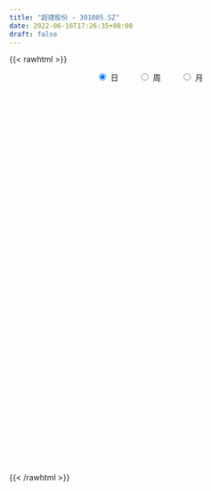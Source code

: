 ```yaml
---
title: "超捷股份 - 301005.SZ"
date: 2022-06-16T17:26:35+08:00
draft: false
---
```

{{< rawhtml >}}
    <div style="text-align: center">
        <label style="padding: 1rem;"><input style="margin-right: .5rem" type="radio" name="period" value="D" checked onclick="period_change(this)">日</label>
        <label style="padding: 1rem;"><input style="margin-right: .5rem" type="radio" name="period" value="W" onclick="period_change(this)">周</label>
        <label style="padding: 1rem;"><input style="margin-right: .5rem" type="radio" name="period" value="M" onclick="period_change(this)">月</label>
    </div>
    <div id="chart" style="height: 700px;"></div> 
    <script type="text/javascript">
        const D_v = [73309.97,83414.45,62379.36,54450.88,35270.89,24609.07,24898.86,18734.37,35007.85,21786.89,21815.99,26295.34,17684.18,12180.11,18613.82,14021.55,13033.68,8752.77,8719.32,29056.05,14940.24,13172.54,20481.22,16284.33,34763.79,20045.64,16317.88,20683.0,18430.97,13264.41,10387.0,9557.6,14943.0,10070.49,10611.28,9532.28,12717.0,23448.19,25876.38,22913.44,16154.8,9133.0,11517.99,7750.8,17714.99,25772.53,18406.0,20457.65,19591.03,18273.47,17714.0,15815.09,15652.66,9608.98,10719.09,6647.0,9262.3,7266.0,10551.18,8560.0,16479.0,16580.57,13430.0,9285.3,26744.88,20366.85,11245.44,7728.0,7481.24,8541.11,7776.0,5893.55,10457.97,13063.71,6193.5,6422.66,9652.5,9218.76,10578.66,12339.42,9974.58,6411.35,8488.35,6275.77,2630.78,2234.89,4357.77,4954.89,2290.0,2689.74,2645.0,3078.0,5730.98,2919.02,3534.83,2538.0,7093.62,7963.0,11271.94,6588.94,4390.34,3658.59,3758.0,4841.1,3974.01,4490.0,5636.41,6563.43,6431.0,9621.0,18746.62,61188.79,41534.36,24841.0,21781.15,24069.84,48292.08,41502.27,40625.82,33594.62,22101.42,15066.76,25959.37,14249.37,16389.88,11733.0,16338.0,8966.0,6596.0,7115.51,6749.0,7713.0,5743.33,8398.0,8152.34,9697.46,5920.64,5729.0,7872.0,16457.38,22007.71,13739.9,7295.9,7366.65,5594.0,7116.82,5826.0,5427.81,4707.0,5066.9,5782.55,4948.01,4888.78,4594.71,6772.06,5426.37,6139.97,3846.98,8115.0,13359.06,8345.94,4863.0,2818.0,4610.0,4308.75,2413.0,3339.0,2315.5,2915.02,2731.0,2251.0,2156.95,2540.0,3543.5,2787.0,3591.95,2932.0,3743.0,6934.13,4447.09,3582.0,6569.37,3730.37,3087.0,2918.0,3070.37,4978.5,5560.44,5731.2,21020.8,23412.1,14654.07,18302.16,19834.78,11811.82,11649.95,15360.28,20232.87,20949.38,21612.49,16304.76,21272.75,17293.82,34605.56,21965.12,19275.42,30957.02,36807.59,25325.75,14578.86,12411.53,8444.46,14664.94,22126.61,15981.52,10622.7,8049.55,6845.54,11227.66,9547.66,9978.0,7255.66,7519.0,9123.0,11776.0,7466.0,7374.0,8032.02,5015.66,10986.0,7989.81,5936.0,6866.0,6326.79,4945.66,8354.0,8952.37,3432.0,5526.5,3701.49,3400.49,4786.0,8568.0,10806.79,7720.09,5506.0,4954.0,7005.0,18852.77,38312.76,34780.13,26933.59,25635.4]
const D_histogram = [0.0,0.8653675214,0.7579880293,0.1501101022,-0.487228765,-0.9062103348,-1.0979302677,-1.2469734168,-1.107808973,-1.1227092248,-1.2276433827,-1.0686418029,-0.8560472128,-0.7064852164,-0.4871509215,-0.3531731068,-0.328053067,-0.2492021917,-0.1204559049,0.1351975716,0.2377895088,0.2595852583,0.3336662748,0.4722508098,0.7756644558,0.9171039189,0.987083298,1.0089073901,1.0009341822,0.8052189619,0.6878790754,0.5834033601,0.5855878959,0.477677245,0.3582978565,0.3194963033,0.274431147,0.3771485014,0.47690413,0.4453189992,0.0027536523,-0.2651411763,-0.3553012704,-0.3406498878,-0.1786097321,0.1615354919,0.4706699312,0.6818243639,0.5036844876,0.320752811,0.3038585834,0.3503831753,0.4040638393,0.4323295761,0.2156459191,0.0917873218,-0.0071736076,-0.064903463,-0.0783000183,-0.0923847141,0.0267889241,0.1976509026,0.2619529202,0.0946768441,0.3894148926,0.5578976574,0.4699400705,0.3881636522,0.1739029384,0.0201799163,-0.0812050665,-0.1487529654,-0.1682380663,-0.1542789167,-0.1688772888,-0.1421507119,-0.0969812851,-0.0187865176,0.088176969,0.0254836138,-0.0318289277,-0.2211762472,-0.5377335937,-0.9059928316,-1.0472482287,-1.065148233,-0.9902400747,-0.9239254271,-0.8126752284,-0.6689436684,-0.5989317846,-0.512975177,-0.3910054133,-0.3202508775,-0.2335220765,-0.159302261,-0.0090202791,0.1504460457,0.2418725363,0.2419129616,0.2370895446,0.2302063955,0.1625179577,-0.0230670914,-0.1317291659,-0.1600156851,-0.1309714161,-0.0735991243,-0.1359664503,-0.1568476908,0.0328825553,0.734525008,0.8914918034,0.8116778948,0.527714353,0.417932687,0.5669933262,0.5526493978,0.5936467909,0.3531223074,0.0762227235,-0.0770316977,-0.351985713,-0.4518775295,-0.6068086761,-0.7056841888,-0.963020966,-1.1036057907,-1.0768884076,-0.9914804359,-0.8778855491,-0.7735519621,-0.623846245,-0.4425554555,-0.2703842963,-0.2463554749,-0.2118547453,-0.1612671492,-0.1615931925,-0.0160324177,0.0940343616,-0.0092012386,-0.0620084269,-0.1109309726,-0.1156724896,-0.0909336415,-0.0124305984,-0.0064243889,0.055950259,0.0838878775,0.139001254,0.1753949144,0.2481637974,0.2876593771,0.3067647205,0.3503179213,0.2988993141,0.2576151376,0.0896047829,0.1660273271,0.1321713559,0.0217340155,-0.0428948959,-0.2150869346,-0.2058644006,-0.116134166,-0.0237783897,0.0545867758,0.0535800813,-0.017666357,-0.0583249779,-0.0169206402,0.061023719,0.1078678206,0.1184774993,0.1483077675,0.1327619859,0.1805469787,0.1757652734,0.1742619087,0.1438624964,0.2082982088,0.2421683136,0.2175387652,0.1627816641,0.0941933485,-0.0658371233,-0.271451766,-0.2523713854,0.0213520816,0.2832917465,0.3026594466,0.488647302,0.5180406837,0.4446475841,0.4098575873,0.3816457457,0.4455962272,0.3887220514,0.3954207603,0.3079725799,0.3198359458,0.3160138003,0.5309457971,0.512494335,0.5332712219,0.5144279522,0.3620768175,-0.178223408,-0.4300697792,-0.6905147913,-0.8262506894,-0.7810106724,-0.5297561439,-0.4427753644,-0.4450779206,-0.5449642502,-0.5884931732,-0.8540894576,-1.1689751331,-1.2498852802,-1.3531906661,-1.2022954278,-0.8940511829,-0.6474470284,-0.4534821296,-0.2384653921,-0.0343835013,0.1318030441,0.3743535471,0.4616609122,0.4977281788,0.5407736734,0.5898093509,0.5984796045,0.6591649306,0.5384467638,0.4482519258,0.350262546,0.2804440931,0.2134344954,0.2003513284,0.2787333008,0.4052324121,0.5192357997,0.5084810386,0.4725419757,0.3743997754,-0.79356121,-1.4426469863,-1.7681263755,-1.9220139499,-1.9501598097]
const D_fast = [0.0,1.0817094017,1.163826917,0.5934765154,-0.165669543,-0.8112036966,-1.2774061964,-1.7381926997,-1.8759804992,-2.1715580572,-2.5834030607,-2.6915619317,-2.6929791447,-2.7200384525,-2.6224918879,-2.5768073499,-2.6337005769,-2.6171502496,-2.518517939,-2.2290650696,-2.0670257551,-1.980333691,-1.8228361059,-1.5661888685,-1.0688591084,-0.6981436656,-0.3813934621,-0.1073425224,0.1349178152,0.1405073354,0.1951372177,0.2365123425,0.3850938522,0.3966025126,0.3667975882,0.4078701108,0.4314127412,0.628417221,0.8473988821,0.9271435012,0.4852665673,0.1510864446,-0.0278989671,-0.0984100565,0.0189776662,0.3995067633,0.8263086853,1.207919209,1.1557004546,1.0529569808,1.112027399,1.2461477848,1.4008444085,1.5371925393,1.3744203622,1.2735085953,1.172754264,1.0987985428,1.0658269829,1.0286461086,1.1545169779,1.374791682,1.5045819296,1.3609750646,1.7530668362,2.0610240153,2.0905514461,2.1058159409,1.9350309617,1.7863529186,1.6646666692,1.5599305289,1.4983859115,1.4737753319,1.4169576376,1.4081465365,1.4290706421,1.5025687801,1.631576509,1.5752540572,1.5099842838,1.2653429025,0.8143521576,0.2195947118,-0.1834727425,-0.467659805,-0.6403116654,-0.8049783746,-0.8968969829,-0.9204013401,-1.0001224024,-1.0424095891,-1.0181911787,-1.0274993623,-0.9991510804,-0.9647568301,-0.816729918,-0.6196520818,-0.4677574571,-0.4072387915,-0.3527898222,-0.3021213726,-0.3291803208,-0.5205321428,-0.6621265088,-0.7304169492,-0.7341155342,-0.6951430235,-0.7915019622,-0.8515951253,-0.6536442404,0.2316294643,0.6114692105,0.7345747756,0.5825398221,0.5772413278,0.8680502986,0.9918687196,1.1812778105,1.0290339038,0.7711900008,0.5986776551,0.2357272116,0.0228660127,-0.2837673029,-0.5590638629,-1.0571558815,-1.4736421539,-1.7161468727,-1.8786090099,-1.9844855105,-2.0735399139,-2.0797957581,-2.0091438325,-1.9045687474,-1.9421287947,-1.9605917514,-1.9503209426,-1.991045284,-1.8494926137,-1.7159172439,-1.8214531538,-1.8897624489,-1.9664177376,-2.0000773771,-1.9980719394,-1.9226765458,-1.9182764335,-1.841914221,-1.7930046331,-1.7031409431,-1.6228985541,-1.4880887217,-1.3766782978,-1.2808817742,-1.1497490931,-1.1264428717,-1.1033232639,-1.2489324228,-1.1310030468,-1.131816179,-1.2368200156,-1.3121726509,-1.5381364233,-1.5803799895,-1.5196832964,-1.4332721175,-1.3412602581,-1.3288719323,-1.4045349598,-1.4597748251,-1.4226006475,-1.3294003586,-1.2555893019,-1.2153602483,-1.1484530383,-1.1308083234,-1.0378865859,-0.9987269729,-0.9566648604,-0.9510986485,-0.834588384,-0.7401762008,-0.7104210579,-0.724482743,-0.7695227214,-0.946012474,-1.2194900583,-1.263502524,-0.9844410367,-0.6516784351,-0.5566458733,-0.2484961925,-0.0895926398,-0.0518238433,0.0158505567,0.0830501515,0.2583996898,0.2987060268,0.4042599259,0.3938048904,0.4856272427,0.5608085473,0.9084769934,1.0181491151,1.1722438074,1.2820075258,1.2201755955,0.6353195179,0.2759557019,-0.157118008,-0.4994165784,-0.6494292295,-0.530613737,-0.5543267986,-0.667898835,-0.9040262271,-1.0946784434,-1.5737970922,-2.180926551,-2.5743080182,-3.0159110706,-3.1655896892,-3.08085824,-2.9961158427,-2.9155214762,-2.7601210868,-2.5646350713,-2.3654977649,-2.029358875,-1.8266362819,-1.6661369707,-1.4878980576,-1.2914100425,-1.1331198877,-0.907643329,-0.8937498048,-0.8718816614,-0.8823054047,-0.8820128343,-0.8956638081,-0.858659143,-0.7105938454,-0.4827866311,-0.2389742936,-0.122608795,-0.040412364,-0.0449546205,-1.4113059084,-2.4210534313,-3.1885644144,-3.8229554762,-4.3386412884]
const D_slow = [0.0,0.2163418803,0.4058388877,0.4433664132,0.321559222,0.0950066383,-0.1794759287,-0.4912192829,-0.7681715261,-1.0488488324,-1.355759678,-1.6229201287,-1.8369319319,-2.0135532361,-2.1353409664,-2.2236342431,-2.3056475099,-2.3679480578,-2.398062034,-2.3642626411,-2.3048152639,-2.2399189494,-2.1565023807,-2.0384396782,-1.8445235643,-1.6152475845,-1.36847676,-1.1162499125,-0.866016367,-0.6647116265,-0.4927418576,-0.3468910176,-0.2004940437,-0.0810747324,0.0084997317,0.0883738075,0.1569815943,0.2512687196,0.3704947521,0.4818245019,0.482512915,0.4162276209,0.3274023033,0.2422398314,0.1975873983,0.2379712713,0.3556387541,0.5260948451,0.652015967,0.7322041697,0.8081688156,0.8957646094,0.9967805692,1.1048629633,1.158774443,1.1817212735,1.1799278716,1.1637020058,1.1441270013,1.1210308227,1.1277280538,1.1771407794,1.2426290095,1.2662982205,1.3636519436,1.503126358,1.6206113756,1.7176522886,1.7611280232,1.7661730023,1.7458717357,1.7086834943,1.6666239778,1.6280542486,1.5858349264,1.5502972484,1.5260519272,1.5213552977,1.54339954,1.5497704434,1.5418132115,1.4865191497,1.3520857513,1.1255875434,0.8637754862,0.5974884279,0.3499284093,0.1189470525,-0.0842217546,-0.2514576717,-0.4011906178,-0.5294344121,-0.6271857654,-0.7072484848,-0.7656290039,-0.8054545692,-0.8077096389,-0.7700981275,-0.7096299934,-0.649151753,-0.5898793669,-0.532327768,-0.4916982786,-0.4974650514,-0.5303973429,-0.5704012642,-0.6031441182,-0.6215438992,-0.6555355118,-0.6947474345,-0.6865267957,-0.5028955437,-0.2800225929,-0.0771031192,0.0548254691,0.1593086408,0.3010569724,0.4392193218,0.5876310196,0.6759115964,0.6949672773,0.6757093529,0.5877129246,0.4747435422,0.3230413732,0.146620326,-0.0941349155,-0.3700363632,-0.6392584651,-0.887128574,-1.1065999613,-1.2999879519,-1.4559495131,-1.566588377,-1.634184451,-1.6957733198,-1.7487370061,-1.7890537934,-1.8294520915,-1.833460196,-1.8099516056,-1.8122519152,-1.8277540219,-1.8554867651,-1.8844048875,-1.9071382979,-1.9102459475,-1.9118520447,-1.8978644799,-1.8768925106,-1.8421421971,-1.7982934685,-1.7362525191,-1.6643376749,-1.5876464947,-1.5000670144,-1.4253421859,-1.3609384015,-1.3385372057,-1.2970303739,-1.263987535,-1.2585540311,-1.2692777551,-1.3230494887,-1.3745155889,-1.4035491304,-1.4094937278,-1.3958470339,-1.3824520136,-1.3868686028,-1.4014498473,-1.4056800073,-1.3904240776,-1.3634571224,-1.3338377476,-1.2967608057,-1.2635703093,-1.2184335646,-1.1744922462,-1.1309267691,-1.094961145,-1.0428865928,-0.9823445144,-0.9279598231,-0.8872644071,-0.8637160699,-0.8801753508,-0.9480382923,-1.0111311386,-1.0057931182,-0.9349701816,-0.8593053199,-0.7371434944,-0.6076333235,-0.4964714275,-0.3940070306,-0.2985955942,-0.1871965374,-0.0900160246,0.0088391655,0.0858323105,0.1657912969,0.244794747,0.3775311963,0.5056547801,0.6389725855,0.7675795736,0.858098778,0.8135429259,0.7060254811,0.5333967833,0.326834111,0.1315814429,-0.0008575931,-0.1115514342,-0.2228209144,-0.3590619769,-0.5061852702,-0.7197076346,-1.0119514179,-1.3244227379,-1.6627204045,-1.9632942614,-2.1868070571,-2.3486688143,-2.4620393466,-2.5216556947,-2.53025157,-2.497300809,-2.4037124222,-2.2882971941,-2.1638651494,-2.0286717311,-1.8812193934,-1.7315994922,-1.5668082596,-1.4321965686,-1.3201335872,-1.2325679507,-1.1624569274,-1.1090983035,-1.0590104714,-0.9893271462,-0.8880190432,-0.7582100933,-0.6310898336,-0.5129543397,-0.4193543959,-0.6177446984,-0.978406445,-1.4204380388,-1.9009415263,-2.3884814787]
const D_data = [['2021-06-01', 68.0, 58.82, 58.61, 68.5],['2021-06-02', 58.9, 72.38, 58.12, 73.58],['2021-06-03', 67.0, 62.94, 62.56, 68.05],['2021-06-04', 59.35, 55.15, 54.99, 60.68],['2021-06-07', 55.02, 51.32, 51.16, 55.52],['2021-06-08', 50.8, 50.66, 50.31, 52.24],['2021-06-09', 50.05, 51.04, 49.1, 51.5],['2021-06-10', 50.4, 49.66, 49.66, 50.78],['2021-06-11', 49.88, 52.21, 49.67, 54.39],['2021-06-15', 51.3, 49.59, 49.58, 51.3],['2021-06-16', 49.33, 47.02, 47.0, 49.45],['2021-06-17', 47.27, 49.34, 47.04, 51.3],['2021-06-18', 49.0, 50.0, 47.78, 50.64],['2021-06-21', 49.15, 49.29, 48.71, 49.99],['2021-06-22', 49.3, 50.39, 49.3, 51.48],['2021-06-23', 50.4, 49.63, 49.45, 51.89],['2021-06-24', 49.88, 48.1, 47.92, 49.88],['2021-06-25', 48.0, 48.49, 48.0, 49.15],['2021-06-28', 48.6, 49.19, 48.02, 49.49],['2021-06-29', 48.88, 51.49, 48.5, 52.44],['2021-06-30', 51.2, 50.36, 50.18, 51.58],['2021-07-01', 50.31, 49.56, 49.56, 51.77],['2021-07-02', 48.87, 50.4, 47.0, 50.88],['2021-07-05', 50.1, 51.81, 49.3, 51.85],['2021-07-06', 51.66, 55.3, 50.5, 55.87],['2021-07-07', 54.07, 54.91, 54.06, 55.83],['2021-07-08', 54.77, 55.14, 54.38, 55.55],['2021-07-09', 55.0, 55.41, 53.55, 56.73],['2021-07-12', 56.7, 55.74, 55.43, 56.99],['2021-07-13', 55.3, 53.45, 53.38, 55.48],['2021-07-14', 53.34, 54.1, 52.5, 54.55],['2021-07-15', 53.0, 54.11, 52.08, 54.39],['2021-07-16', 54.9, 55.6, 53.18, 55.88],['2021-07-19', 54.08, 54.34, 53.8, 55.89],['2021-07-20', 54.22, 53.91, 53.84, 55.83],['2021-07-21', 53.84, 54.77, 53.01, 55.55],['2021-07-22', 54.8, 54.72, 53.84, 55.76],['2021-07-23', 54.0, 57.02, 53.9, 57.5],['2021-07-26', 57.42, 57.92, 55.34, 57.99],['2021-07-27', 57.5, 56.89, 56.6, 59.97],['2021-07-28', 55.5, 50.7, 45.53, 55.97],['2021-07-29', 50.9, 50.92, 50.5, 52.0],['2021-07-30', 50.3, 51.98, 49.5, 52.74],['2021-08-02', 52.39, 52.85, 51.77, 53.18],['2021-08-03', 53.76, 55.0, 52.6, 56.3],['2021-08-04', 54.51, 58.62, 54.41, 61.51],['2021-08-05', 58.63, 60.29, 56.8, 60.5],['2021-08-06', 59.92, 61.0, 58.14, 62.28],['2021-08-09', 60.22, 56.77, 56.7, 61.27],['2021-08-10', 57.38, 56.16, 55.39, 57.6],['2021-08-11', 55.56, 58.06, 55.0, 58.16],['2021-08-12', 57.06, 59.32, 56.55, 59.5],['2021-08-13', 58.9, 60.12, 58.41, 60.96],['2021-08-16', 59.72, 60.51, 59.15, 60.78],['2021-08-17', 61.0, 57.35, 57.35, 61.0],['2021-08-18', 57.35, 57.88, 57.33, 59.33],['2021-08-19', 57.8, 57.79, 56.5, 58.78],['2021-08-20', 57.81, 58.02, 56.01, 58.5],['2021-08-23', 58.08, 58.49, 57.1, 59.2],['2021-08-24', 58.73, 58.5, 58.25, 59.49],['2021-08-25', 57.96, 60.59, 55.53, 60.7],['2021-08-26', 59.56, 62.28, 59.49, 62.8],['2021-08-27', 62.32, 61.94, 60.01, 63.43],['2021-08-30', 61.5, 59.08, 58.81, 61.98],['2021-08-31', 59.15, 65.6, 58.58, 67.57],['2021-09-01', 65.2, 65.86, 64.97, 67.95],['2021-09-02', 65.2, 63.5, 63.3, 65.81],['2021-09-03', 63.18, 63.7, 62.57, 64.41],['2021-09-06', 63.0, 61.71, 61.17, 63.6],['2021-09-07', 62.13, 61.8, 61.22, 64.48],['2021-09-08', 62.0, 61.99, 61.07, 62.28],['2021-09-09', 61.8, 62.11, 61.43, 62.9],['2021-09-10', 62.13, 62.59, 60.0, 63.54],['2021-09-13', 62.68, 63.1, 61.51, 64.78],['2021-09-14', 63.09, 62.84, 61.88, 63.48],['2021-09-15', 62.84, 63.49, 61.91, 63.99],['2021-09-16', 63.49, 64.04, 62.07, 64.78],['2021-09-17', 64.0, 64.96, 63.4, 65.6],['2021-09-22', 64.96, 66.07, 62.54, 66.45],['2021-09-23', 65.81, 64.33, 63.63, 67.06],['2021-09-24', 64.0, 64.29, 63.0, 67.47],['2021-09-27', 64.1, 62.08, 61.52, 64.85],['2021-09-28', 61.4, 59.01, 59.01, 62.0],['2021-09-29', 59.71, 56.1, 56.06, 59.71],['2021-09-30', 57.02, 56.92, 56.04, 57.4],['2021-10-08', 57.09, 57.29, 56.35, 57.48],['2021-10-11', 57.36, 57.85, 56.51, 58.18],['2021-10-12', 57.86, 57.39, 55.83, 58.72],['2021-10-13', 57.4, 57.74, 57.02, 58.68],['2021-10-14', 57.55, 58.22, 57.36, 58.5],['2021-10-15', 58.13, 57.32, 57.11, 58.48],['2021-10-18', 57.59, 57.43, 57.02, 58.38],['2021-10-19', 57.43, 58.0, 57.11, 58.97],['2021-10-20', 57.93, 57.5, 57.5, 58.71],['2021-10-21', 57.53, 57.8, 57.1, 58.5],['2021-10-22', 57.79, 57.81, 57.41, 58.7],['2021-10-25', 57.8, 59.19, 57.5, 59.3],['2021-10-26', 58.99, 60.09, 58.88, 61.23],['2021-10-27', 69.51, 59.97, 58.9, 69.51],['2021-10-28', 59.44, 59.17, 57.51, 59.79],['2021-10-29', 60.96, 59.2, 58.58, 60.96],['2021-11-01', 58.48, 59.25, 57.5, 59.36],['2021-11-02', 59.0, 58.37, 58.37, 59.99],['2021-11-03', 58.84, 56.19, 56.08, 58.84],['2021-11-04', 56.38, 56.22, 56.12, 57.07],['2021-11-05', 56.39, 56.66, 55.58, 57.58],['2021-11-08', 56.1, 57.18, 56.1, 57.69],['2021-11-09', 57.14, 57.6, 56.91, 58.96],['2021-11-10', 57.7, 55.91, 55.68, 58.8],['2021-11-11', 55.64, 55.99, 55.5, 58.61],['2021-11-12', 56.04, 58.94, 55.49, 59.49],['2021-11-15', 60.02, 68.0, 60.01, 70.73],['2021-11-16', 67.0, 64.1, 62.3, 67.99],['2021-11-17', 64.13, 62.0, 61.44, 64.87],['2021-11-18', 62.09, 58.99, 58.58, 62.69],['2021-11-19', 58.0, 60.5, 57.77, 62.9],['2021-11-22', 64.88, 64.28, 61.89, 69.51],['2021-11-23', 62.52, 63.1, 61.0, 65.5],['2021-11-24', 62.19, 64.4, 62.0, 65.0],['2021-11-25', 64.5, 60.8, 60.75, 65.0],['2021-11-26', 60.44, 59.21, 59.0, 61.31],['2021-11-29', 58.04, 59.69, 57.5, 60.37],['2021-11-30', 59.73, 56.92, 56.73, 60.66],['2021-12-01', 57.03, 57.85, 56.6, 57.94],['2021-12-02', 57.9, 56.1, 55.92, 58.25],['2021-12-03', 55.8, 55.62, 55.51, 56.8],['2021-12-06', 55.69, 52.0, 51.5, 55.7],['2021-12-07', 52.31, 51.52, 50.5, 52.5],['2021-12-08', 51.8, 52.36, 51.66, 52.76],['2021-12-09', 52.1, 52.46, 52.08, 53.37],['2021-12-10', 52.5, 52.46, 52.15, 53.23],['2021-12-13', 52.3, 52.1, 51.29, 52.62],['2021-12-14', 52.2, 52.6, 51.7, 52.76],['2021-12-15', 52.5, 53.25, 52.5, 53.25],['2021-12-16', 53.42, 53.58, 52.68, 53.68],['2021-12-17', 53.38, 51.81, 51.52, 53.46],['2021-12-20', 51.66, 51.67, 51.12, 52.39],['2021-12-21', 51.72, 51.7, 51.29, 52.43],['2021-12-22', 51.7, 50.81, 50.71, 51.85],['2021-12-23', 50.75, 52.7, 50.2, 53.44],['2021-12-24', 53.5, 52.72, 52.44, 55.49],['2021-12-27', 51.65, 49.84, 48.52, 51.66],['2021-12-28', 49.61, 49.76, 49.26, 50.06],['2021-12-29', 49.65, 49.2, 48.89, 49.9],['2021-12-30', 49.35, 49.25, 49.2, 49.7],['2021-12-31', 49.34, 49.32, 49.21, 50.49],['2022-01-04', 49.6, 49.96, 49.44, 50.18],['2022-01-05', 50.0, 49.0, 48.8, 50.0],['2022-01-06', 48.99, 49.64, 48.84, 49.93],['2022-01-07', 49.91, 49.24, 49.11, 49.99],['2022-01-10', 49.22, 49.63, 48.2, 49.89],['2022-01-11', 49.7, 49.51, 49.25, 50.56],['2022-01-12', 49.51, 50.18, 49.51, 50.78],['2022-01-13', 50.19, 50.04, 49.71, 50.55],['2022-01-14', 50.04, 49.95, 49.5, 51.0],['2022-01-17', 49.89, 50.47, 49.57, 50.84],['2022-01-18', 50.88, 49.31, 49.07, 50.88],['2022-01-19', 49.4, 49.21, 48.73, 49.68],['2022-01-20', 48.9, 47.0, 47.0, 49.46],['2022-01-21', 47.0, 49.73, 46.99, 51.68],['2022-01-24', 50.68, 48.4, 48.01, 50.68],['2022-01-25', 48.17, 46.93, 46.51, 48.81],['2022-01-26', 47.38, 46.84, 46.62, 47.8],['2022-01-27', 46.4, 44.56, 44.53, 47.0],['2022-01-28', 44.58, 46.03, 44.5, 46.95],['2022-02-07', 46.44, 46.98, 46.44, 47.39],['2022-02-08', 46.98, 47.25, 46.38, 47.69],['2022-02-09', 47.5, 47.35, 46.9, 47.5],['2022-02-10', 47.39, 46.41, 46.41, 47.58],['2022-02-11', 46.42, 45.15, 45.02, 46.48],['2022-02-14', 45.38, 45.0, 44.8, 45.8],['2022-02-15', 44.88, 45.8, 44.68, 45.8],['2022-02-16', 46.0, 46.4, 46.0, 46.64],['2022-02-17', 46.6, 46.22, 45.97, 46.84],['2022-02-18', 45.88, 45.82, 45.45, 46.06],['2022-02-21', 45.9, 46.09, 45.78, 46.77],['2022-02-22', 46.16, 45.49, 45.22, 46.28],['2022-02-23', 45.89, 46.32, 45.47, 46.5],['2022-02-24', 46.0, 45.75, 44.9, 46.96],['2022-02-25', 46.18, 45.75, 45.74, 46.9],['2022-02-28', 45.76, 45.27, 44.84, 46.35],['2022-03-01', 46.18, 46.54, 45.27, 46.92],['2022-03-02', 46.95, 46.46, 46.15, 46.95],['2022-03-03', 46.55, 45.8, 45.7, 46.7],['2022-03-04', 45.59, 45.23, 45.11, 45.95],['2022-03-07', 45.12, 44.7, 44.38, 45.41],['2022-03-08', 44.76, 42.82, 42.5, 44.98],['2022-03-09', 43.48, 40.99, 40.0, 43.55],['2022-03-10', 41.68, 42.95, 41.52, 43.55],['2022-03-11', 42.63, 46.7, 41.32, 46.79],['2022-03-14', 46.57, 47.99, 45.5, 47.99],['2022-03-15', 47.27, 45.82, 45.82, 48.52],['2022-03-16', 45.91, 48.67, 45.08, 48.75],['2022-03-17', 49.51, 47.6, 47.6, 49.8],['2022-03-18', 47.31, 46.5, 46.18, 48.43],['2022-03-21', 46.56, 46.97, 46.18, 47.3],['2022-03-22', 47.0, 47.15, 46.2, 48.74],['2022-03-23', 47.0, 48.7, 46.27, 48.71],['2022-03-24', 48.06, 47.52, 46.1, 49.66],['2022-03-25', 47.0, 48.49, 46.26, 48.79],['2022-03-28', 48.49, 47.38, 46.36, 48.49],['2022-03-29', 47.0, 48.69, 46.75, 49.42],['2022-03-30', 48.68, 48.8, 47.62, 49.3],['2022-03-31', 49.5, 52.5, 48.89, 52.88],['2022-04-01', 51.21, 50.59, 50.21, 52.03],['2022-04-06', 49.8, 51.59, 49.01, 51.59],['2022-04-07', 51.63, 51.62, 51.03, 54.99],['2022-04-08', 53.0, 49.95, 49.11, 55.83],['2022-04-11', 46.97, 43.4, 43.01, 46.99],['2022-04-12', 43.17, 44.73, 43.17, 45.86],['2022-04-13', 44.23, 42.87, 42.67, 45.21],['2022-04-14', 42.5, 42.81, 42.21, 43.59],['2022-04-15', 42.57, 44.22, 41.8, 45.59],['2022-04-18', 46.0, 47.09, 44.22, 47.5],['2022-04-19', 46.54, 45.55, 45.2, 47.35],['2022-04-20', 45.04, 44.28, 44.14, 45.99],['2022-04-21', 43.44, 42.34, 42.34, 44.78],['2022-04-22', 42.12, 42.14, 41.99, 43.35],['2022-04-25', 41.64, 37.85, 37.61, 41.64],['2022-04-26', 37.81, 34.72, 34.51, 38.27],['2022-04-27', 34.0, 35.44, 33.0, 35.61],['2022-04-28', 35.35, 33.4, 33.0, 35.35],['2022-04-29', 34.79, 35.43, 33.51, 35.55],['2022-05-05', 35.85, 37.51, 35.6, 37.7],['2022-05-06', 38.78, 37.3, 36.58, 38.78],['2022-05-09', 37.67, 37.05, 36.77, 37.96],['2022-05-10', 36.41, 37.79, 36.25, 38.05],['2022-05-11', 37.7, 38.32, 37.7, 39.38],['2022-05-12', 37.96, 38.53, 37.76, 38.77],['2022-05-13', 38.9, 40.45, 38.19, 40.55],['2022-05-16', 40.2, 39.4, 39.25, 40.49],['2022-05-17', 39.61, 39.16, 38.53, 40.09],['2022-05-18', 39.21, 39.58, 38.85, 40.3],['2022-05-19', 39.16, 40.08, 39.0, 40.16],['2022-05-20', 39.99, 39.95, 39.49, 40.37],['2022-05-23', 40.01, 41.06, 40.0, 41.42],['2022-05-24', 41.45, 38.89, 38.75, 41.89],['2022-05-25', 38.33, 38.9, 38.33, 39.39],['2022-05-26', 39.0, 38.43, 37.08, 39.12],['2022-05-27', 38.76, 38.41, 38.02, 39.5],['2022-05-30', 39.12, 38.11, 37.56, 39.12],['2022-05-31', 38.11, 38.58, 37.23, 38.98],['2022-06-01', 38.18, 39.95, 38.18, 40.12],['2022-06-02', 40.5, 41.25, 39.5, 41.42],['2022-06-06', 41.57, 42.0, 40.65, 42.3],['2022-06-07', 42.5, 41.03, 40.85, 42.5],['2022-06-08', 41.55, 40.9, 40.01, 41.6],['2022-06-09', 40.9, 40.03, 39.83, 41.2],['2022-06-10', 21.78, 22.94, 21.7, 23.25],['2022-06-13', 23.0, 23.5, 22.81, 24.5],['2022-06-14', 23.07, 23.45, 22.7, 24.37],['2022-06-15', 23.5, 22.58, 22.5, 23.68],['2022-06-16', 21.8, 21.8, 21.16, 22.11]]
const W_v = [273554.66,138521.04,87582.4,66601.93,86369.37,108094.64,66582.98,66379.24,85595.61,90101.97,87046.25,43503.37,65600.75,75370.47,40149.87,44551.13,32892.66,23806.25,2234.89,16937.4,17800.83,37307.84,20721.7,46998.46,173415.14,186116.21,83398.38,45764.51,39704.13,57986.73,41113.27,21027.71,26986.11,36887.38,24945.69,13713.52,13278.45,21648.17,19886.74,40361.31,88014.93,89804.97,111442.01,87040.03,75425.54,63625.92,45527.98,20899.0,38873.68,32064.26,29966.36,27561.28,44037.86,125661.88]
const W_histogram = [0.0,-0.1876239316,-0.4359968247,-0.6637597828,-0.6468958693,-0.2782794416,-0.0154817195,0.2457456098,0.0794724667,0.5510618421,0.7646787389,0.7258049259,0.913240737,1.092769727,1.0722843299,1.1471491856,1.0812329099,0.5004904925,0.1203164993,-0.1361879737,-0.2720658736,-0.2671584398,-0.4244612528,-0.3666196599,-0.2220749909,-0.212137972,-0.4333884567,-0.7595150984,-0.9723665614,-1.0012895358,-1.1861854965,-1.2445715508,-1.1673503686,-1.0658710594,-1.1741630735,-1.2256168757,-1.1370374868,-1.0099650174,-0.8918432138,-0.6564938121,-0.465085044,-0.170430671,0.1808981669,0.3740595207,0.1322742563,-0.1368193459,-0.7040868984,-0.8793466919,-0.7160253898,-0.5803520952,-0.5341678849,-0.2657559074,-1.2212643483,-1.7952802686]
const W_fast = [0.0,-0.2345299145,-0.5919020138,-0.9856049176,-1.1304649714,-0.8314184042,-0.5724911118,-0.2498273801,-0.3962324065,0.2131224293,0.6179090109,0.7604864294,1.1762324247,1.6289538465,1.8765395319,2.2381916839,2.4425836357,1.9869638414,1.636868973,1.3463175066,1.1424231383,1.0805409621,0.8171228359,0.7833095139,0.8723354351,0.8292379611,0.4996403622,-0.0163650541,-0.4723081575,-0.7515535159,-1.2329958506,-1.6025247926,-1.8171412026,-1.9821296582,-2.3839624407,-2.7418204619,-2.9375004447,-3.0629192296,-3.1677582294,-3.0965322807,-3.0213947736,-2.7693480683,-2.3727946888,-2.0861184548,-2.2948351551,-2.5981335938,-3.341422871,-3.7365193374,-3.7522043828,-3.7616191119,-3.8489768728,-3.6470038722,-4.9078284001,-5.9306643876]
const W_slow = [0.0,-0.0469059829,-0.1559051891,-0.3218451348,-0.4835691021,-0.5531389625,-0.5570093924,-0.4955729899,-0.4757048732,-0.3379394127,-0.146769728,0.0346815035,0.2629916877,0.5361841195,0.804255202,1.0910424983,1.3613507258,1.4864733489,1.5165524738,1.4825054803,1.4144890119,1.347699402,1.2415840888,1.1499291738,1.0944104261,1.0413759331,0.9330288189,0.7431500443,0.5000584039,0.24973602,-0.0468103541,-0.3579532418,-0.649790834,-0.9162585988,-1.2097993672,-1.5162035861,-1.8004629578,-2.0529542122,-2.2759150156,-2.4400384686,-2.5563097296,-2.5989173974,-2.5536928557,-2.4601779755,-2.4271094114,-2.4613142479,-2.6373359725,-2.8571726455,-3.0361789929,-3.1812670167,-3.314808988,-3.3812479648,-3.6865640519,-4.135384119]
const W_data = [['2021-06-04', 68.0, 55.15, 54.99, 73.58],['2021-06-11', 55.02, 52.21, 49.1, 55.52],['2021-06-18', 51.3, 50.0, 47.0, 51.3],['2021-06-25', 49.15, 48.49, 47.92, 51.89],['2021-07-02', 48.6, 50.4, 47.0, 52.44],['2021-07-09', 50.1, 55.41, 49.3, 56.73],['2021-07-16', 56.7, 55.6, 52.08, 56.99],['2021-07-23', 54.08, 57.02, 53.01, 57.5],['2021-07-30', 57.42, 51.98, 45.53, 59.97],['2021-08-06', 52.39, 61.0, 51.77, 62.28],['2021-08-13', 60.22, 60.12, 55.0, 61.27],['2021-08-20', 59.72, 58.02, 56.01, 61.0],['2021-08-27', 58.08, 61.94, 55.53, 63.43],['2021-09-03', 61.5, 63.7, 58.58, 67.95],['2021-09-10', 63.0, 62.59, 60.0, 64.48],['2021-09-17', 62.68, 64.96, 61.51, 65.6],['2021-09-24', 64.96, 64.29, 62.54, 67.47],['2021-09-30', 64.1, 56.92, 56.04, 64.85],['2021-10-08', 57.09, 57.29, 56.35, 57.48],['2021-10-15', 57.36, 57.32, 55.83, 58.72],['2021-10-22', 57.59, 57.81, 57.02, 58.97],['2021-10-29', 57.8, 59.2, 57.5, 69.51],['2021-11-05', 58.48, 56.66, 55.58, 59.99],['2021-11-12', 56.1, 58.94, 55.49, 59.49],['2021-11-19', 60.02, 60.5, 57.77, 70.73],['2021-11-26', 64.88, 59.21, 59.0, 69.51],['2021-12-03', 58.04, 55.62, 55.51, 60.66],['2021-12-10', 55.69, 52.46, 50.5, 55.7],['2021-12-17', 52.3, 51.81, 51.29, 53.68],['2021-12-24', 51.66, 52.72, 50.2, 55.49],['2021-12-31', 51.65, 49.32, 48.52, 51.66],['2022-01-07', 49.6, 49.24, 48.8, 50.18],['2022-01-14', 49.22, 49.95, 48.2, 51.0],['2022-01-21', 49.89, 49.73, 46.99, 51.68],['2022-01-28', 50.68, 46.03, 44.5, 50.68],['2022-02-11', 46.44, 45.15, 45.02, 47.69],['2022-02-18', 45.38, 45.82, 44.68, 46.84],['2022-02-25', 45.9, 45.75, 44.9, 46.96],['2022-03-04', 45.76, 45.23, 44.84, 46.95],['2022-03-11', 45.12, 46.7, 40.0, 46.79],['2022-03-18', 46.57, 46.5, 45.08, 49.8],['2022-03-25', 46.56, 48.49, 46.1, 49.66],['2022-04-01', 48.49, 50.59, 46.36, 52.88],['2022-04-08', 49.8, 49.95, 49.01, 55.83],['2022-04-15', 46.97, 44.22, 41.8, 46.99],['2022-04-22', 46.0, 42.14, 41.99, 47.5],['2022-04-29', 41.64, 35.43, 33.0, 41.64],['2022-05-06', 35.85, 37.3, 35.6, 38.78],['2022-05-13', 37.67, 40.45, 36.25, 40.55],['2022-05-20', 40.2, 39.95, 38.53, 40.49],['2022-05-27', 40.01, 38.41, 37.08, 41.89],['2022-06-02', 39.12, 41.25, 37.23, 41.42],['2022-06-10', 41.57, 22.94, 21.7, 42.5],['2022-06-17', 23.0, 21.8, 21.16, 24.5]]
const M_v = [618975.64,360306.23,322282.52,180740.2,74280.96,468277.64,226940.89,109846.89,52222.14,323962.84,293584.59,129989.79,189074.53]
const M_histogram = [0.0,0.1033846154,1.0317254438,1.0029822701,1.0730197463,0.9078453639,0.2623243247,-0.3759731728,-0.8139668764,-0.5916953596,-1.5166548718,-1.8183387357,-2.9812924096]
const M_fast = [0.0,0.1292307692,1.3155029586,1.5375053524,1.8757977652,1.9375847238,1.3576447657,0.625353975,-0.0161314476,0.0582162292,-1.2459070009,-2.0021755488,-3.910452325]
const M_slow = [0.0,0.0258461538,0.2837775148,0.5345230823,0.8027780189,1.0297393599,1.095320441,1.0013271478,0.7978354288,0.6499115889,0.2707478709,-0.183836813,-0.9291599154]
const M_data = [['2021-06-30', 68.0, 50.36, 47.0, 73.58],['2021-07-30', 50.31, 51.98, 45.53, 59.97],['2021-08-31', 52.39, 65.6, 51.77, 67.57],['2021-09-30', 65.2, 56.92, 56.04, 67.95],['2021-10-29', 57.09, 59.2, 55.83, 69.51],['2021-11-30', 58.48, 56.92, 55.49, 70.73],['2021-12-31', 57.03, 49.32, 48.52, 58.25],['2022-01-28', 49.6, 46.03, 44.5, 51.68],['2022-02-28', 46.44, 45.27, 44.68, 47.69],['2022-03-31', 46.18, 52.5, 40.0, 52.88],['2022-04-29', 51.21, 35.43, 33.0, 55.83],['2022-05-31', 35.85, 38.58, 35.6, 41.89],['2022-06-30', 38.18, 21.8, 21.16, 42.5]]
        const D_a = [null,null,null,null,null,null,null,null,null,null,47.0,null,null,null,null,null,null,null,null,null,null,null,null,null,null,null,null,null,56.99,null,null,null,null,null,null,53.01,null,null,null,null,null,null,null,null,null,null,null,62.28,null,null,null,null,null,null,null,null,null,56.01,null,null,null,null,null,null,null,67.95,null,null,null,null,61.07,null,null,null,null,null,null,null,null,null,67.47,null,null,null,56.04,null,null,null,null,null,null,null,null,null,null,null,null,null,69.51,null,null,null,null,null,null,null,null,null,null,null,55.49,null,null,null,null,null,69.51,null,null,null,null,null,null,null,null,null,null,50.5,null,null,null,null,null,null,53.68,null,null,null,null,null,null,48.52,null,null,null,null,null,null,null,null,null,null,null,null,51.0,null,null,null,null,null,null,null,null,null,44.5,null,null,null,null,null,null,null,null,null,null,null,null,null,46.96,null,null,null,null,null,null,null,null,40.0,null,null,null,null,null,49.8,null,null,null,null,null,46.26,null,null,null,null,null,null,null,55.83,null,null,null,null,null,null,null,null,null,null,null,null,33.0,null,null,null,null,null,null,null,null,null,null,null,null,null,null,null,41.89,null,null,null,null,37.23,null,null,null,42.5,null,null,null,null,null,null,null]
const W_a = [null,null,47.0,null,null,null,null,null,null,null,null,null,null,null,null,null,null,null,null,null,null,null,null,null,70.73,null,null,null,null,null,null,null,null,null,null,null,null,null,null,40.0,null,null,null,55.83,null,null,null,null,null,null,null,null,null,null]
const M_a = [null,45.53,null,null,null,null,null,null,null,null,null,null,null]
        const D_b = [[{ coord: ['2021-06-16', 56.99] }, { coord: ['2021-08-20', 53.01] }],[{ coord: ['2021-09-01', 67.47] }, { coord: ['2021-11-22', 61.07] }],[{ coord: ['2021-12-07', 51.0] }, { coord: ['2022-01-14', 50.5] }],[{ coord: ['2022-01-28', 46.96] }, { coord: ['2022-04-08', 44.5] }],[{ coord: ['2022-04-27', 41.89] }, { coord: ['2022-06-07', 37.23] }]]
const W_b = [[{ coord: ['2021-06-18', 55.83] }, { coord: ['2022-04-08', 47.0] }]]
const M_b = []
    </script>
{{< /rawhtml >}}